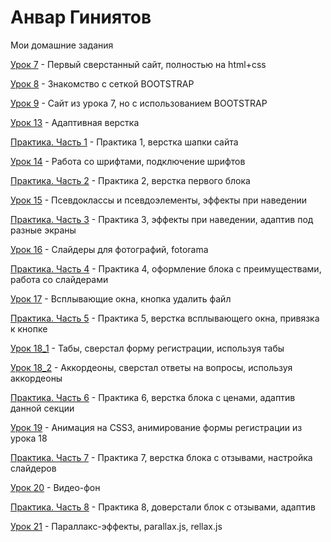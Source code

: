 
# Анвар Гиниятов
Мои домашние задания

[Урок 7](https://anvarrexx.github.io/lesson_7/src/ "Кликай") - Первый сверстанный сайт, полностью на html+css

[Урок 8](https://anvarrexx.github.io/lesson_8/src/ "Кликай") - Знакомство с сеткой BOOTSTRAP

[Урок 9](https://anvarrexx.github.io/lesson_9/src/ "Кликай") - Сайт из урока 7, но с использованием BOOTSTRAP

[Урок 13](https://anvarrexx.github.io/lesson_13/src/ "Кликай") - Адаптивная верстка

[Практика. Часть 1](https://anvarrexx.github.io/practice_part_1/src/ "Кликай") - Практика 1, верстка шапки сайта

[Урок 14](https://anvarrexx.github.io/lesson_14/src/ "Кликай") - Работа со шрифтами, подключение шрифтов

[Практика. Часть 2](https://anvarrexx.github.io/practice_part_2/src/ "Кликай") - Практика 2, верстка первого блока

[Урок 15](https://anvarrexx.github.io/lesson_15/src/ "Кликай") - Псевдоклассы и псевдоэлементы, эффекты при наведении

[Практика. Часть 3](https://anvarrexx.github.io/practice_part_3/src/ "Кликай") - Практика 3, эффекты при наведении, адаптив под разные экраны

[Урок 16](https://anvarrexx.github.io/lesson_16/src/ "Кликай") - Слайдеры для фотографий, fotorama

[Практика. Часть 4](https://anvarrexx.github.io/practice_part_4/src/ "Кликай") - Практика 4, оформление блока с преимуществами, работа со слайдерами

[Урок 17](https://anvarrexx.github.io/lesson_17/src/ "Кликай") - Всплывающие окна, кнопка удалить файл

[Практика. Часть 5](https://anvarrexx.github.io/practice_part_5/src/ "Кликай") - Практика 5, верстка всплывающего окна, привязка к кнопке

[Урок 18_1](https://anvarrexx.github.io/lesson_18_1/src/ "Кликай") - Табы, сверстал форму регистрации, используя табы

[Урок 18_2](https://anvarrexx.github.io/lesson_18_2/src/ "Кликай") - Аккордеоны, сверстал ответы на вопросы, используя аккордеоны

[Практика. Часть 6](https://anvarrexx.github.io/practice_part_6/src/ "Кликай") - Практика 6, верстка блока с ценами, адаптив данной секции

[Урок 19](https://anvarrexx.github.io/lesson_19/src/ "Кликай") - Анимация на CSS3, анимирование формы регистрации из урока 18

[Практика. Часть 7](https://anvarrexx.github.io/practice_part_7/src/ "Кликай") - Практика 7, верстка блока с отзывами, настройка слайдеров

[Урок 20](https://anvarrexx.github.io/lesson_20/src/ "Кликай") - Видео-фон

[Практика. Часть 8](https://anvarrexx.github.io/practice_part_8/src/ "Кликай") - Практика 8, доверстали блок с отзывами, адаптив

[Урок 21](https://anvarrexx.github.io/lesson_21_hw/src/ "Кликай") - Параллакс-эффекты, parallax.js, rellax.js
